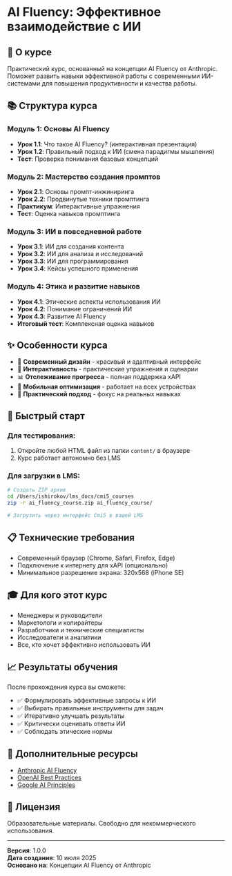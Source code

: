 # AI Fluency: Эффективное взаимодействие с ИИ

## 🎯 О курсе

Практический курс, основанный на концепции AI Fluency от Anthropic. Поможет развить навыки эффективной работы с современными ИИ-системами для повышения продуктивности и качества работы.

## 📚 Структура курса

### Модуль 1: Основы AI Fluency
- **Урок 1.1**: Что такое AI Fluency? (интерактивная презентация)
- **Урок 1.2**: Правильный подход к ИИ (смена парадигмы мышления)
- **Тест**: Проверка понимания базовых концепций

### Модуль 2: Мастерство создания промптов
- **Урок 2.1**: Основы промпт-инжиниринга
- **Урок 2.2**: Продвинутые техники промптинга
- **Практикум**: Интерактивные упражнения
- **Тест**: Оценка навыков промптинга

### Модуль 3: ИИ в повседневной работе
- **Урок 3.1**: ИИ для создания контента
- **Урок 3.2**: ИИ для анализа и исследований
- **Урок 3.3**: ИИ для программирования
- **Урок 3.4**: Кейсы успешного применения

### Модуль 4: Этика и развитие навыков
- **Урок 4.1**: Этические аспекты использования ИИ
- **Урок 4.2**: Понимание ограничений ИИ
- **Урок 4.3**: Развитие AI Fluency
- **Итоговый тест**: Комплексная оценка навыков

## ✨ Особенности курса

- 🎨 **Современный дизайн** - красивый и адаптивный интерфейс
- 🤝 **Интерактивность** - практические упражнения и сценарии
- 📊 **Отслеживание прогресса** - полная поддержка xAPI
- 📱 **Мобильная оптимизация** - работает на всех устройствах
- 🧠 **Практический подход** - фокус на реальных навыках

## 🚀 Быстрый старт

### Для тестирования:
1. Откройте любой HTML файл из папки `content/` в браузере
2. Курс работает автономно без LMS

### Для загрузки в LMS:
```bash
# Создать ZIP архив
cd /Users/ishirokov/lms_docs/cmi5_courses
zip -r ai_fluency_course.zip ai_fluency_course/

# Загрузить через интерфейс Cmi5 в вашей LMS
```

## 📋 Технические требования

- Современный браузер (Chrome, Safari, Firefox, Edge)
- Подключение к интернету для xAPI (опционально)
- Минимальное разрешение экрана: 320x568 (iPhone SE)

## 🎓 Для кого этот курс

- Менеджеры и руководители
- Маркетологи и копирайтеры
- Разработчики и технические специалисты
- Исследователи и аналитики
- Все, кто хочет эффективно использовать ИИ

## 📈 Результаты обучения

После прохождения курса вы сможете:
- ✅ Формулировать эффективные запросы к ИИ
- ✅ Выбирать правильные инструменты для задач
- ✅ Итеративно улучшать результаты
- ✅ Критически оценивать ответы ИИ
- ✅ Соблюдать этические нормы

## 🔗 Дополнительные ресурсы

- [Anthropic AI Fluency](https://www.anthropic.com/ai-fluency)
- [OpenAI Best Practices](https://platform.openai.com/docs/guides/prompt-engineering)
- [Google AI Principles](https://ai.google/principles/)

## 📝 Лицензия

Образовательные материалы. Свободно для некоммерческого использования.

---

**Версия**: 1.0.0  
**Дата создания**: 10 июля 2025  
**Основано на**: Концепции AI Fluency от Anthropic

